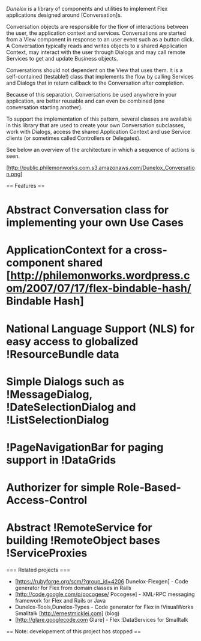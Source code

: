*Dunelox* is a library of components and utilities to implement Flex applications designed around [Conversation]s. 

Conversation objects are responsible for the flow of interactions between the user, the application context and services. Conversations are started from a View component in response to an user event such as a button click. A Conversation typically reads and writes objects to a shared Application Context, may interact with the user through Dialogs and may call remote Services to get and update Business objects.

Conversations should not dependent on the View that uses them. It is a self-contained (testable!) class that implements the flow by calling Services and Dialogs that in return callback to the Conversation after completion. 

Because of this separation, Conversations be used anywhere in your application, are better reusable and can even be combined (one conversation starting another).

To support the implementation of this pattern, several classes are available in this library that are used to create your own Conversation subclasses, work with Dialogs, access the shared Application Context and use Service clients (or sometimes called Controllers or Delegates).

See below an overview of the architecture in which a sequence of actions is seen.

[http://public.philemonworks.com.s3.amazonaws.com/Dunelox_Conversation.png]

== Features ==
  # Abstract Conversation class for implementing your own Use Cases  
  # ApplicationContext for a cross-component shared [http://philemonworks.wordpress.com/2007/07/17/flex-bindable-hash/ Bindable Hash]
  # National Language Support (NLS) for easy access to globalized !ResourceBundle data
  # Simple Dialogs such as !MessageDialog, !DateSelectionDialog and !ListSelectionDialog
  # !PageNavigationBar for paging support in !DataGrids
  # Authorizer for simple Role-Based-Access-Control
  # Abstract !RemoteService for building !RemoteObject bases !ServiceProxies

=== Related projects ===
 * [https://rubyforge.org/scm/?group_id=4206 Dunelox-Flexgen]  - Code generator for Flex from domain classes in Rails
 * [http://code.google.com/p/pocogese/ Pocogese] - XML-RPC messaging framework for Flex and Rails or Java
 * Dunelox-Tools,Dunelox-Types - Code generator for Flex in !VisualWorks Smalltalk [http://ernestmicklei.com] (blog)
 * [http://glare.googlecode.com Glare] - Flex !DataServices for Smalltalk


== Note: developement of this project has stopped ==
